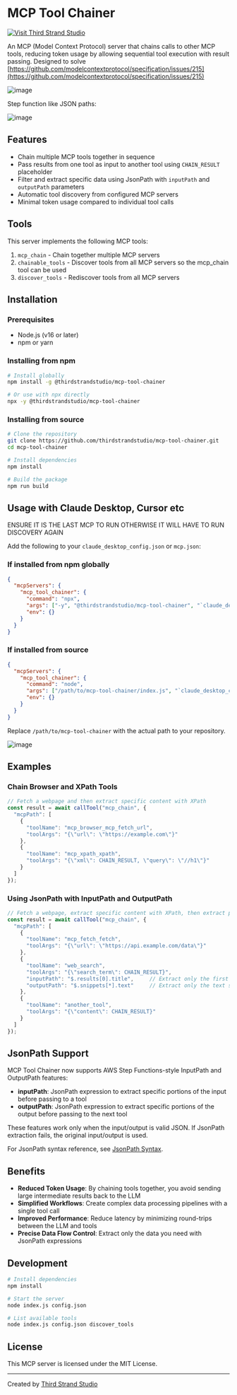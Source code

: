 # MCP Tool Chainer

[![Visit Third Strand Studio](https://img.shields.io/badge/Visit-Third%20Strand%20Studio-blue)](https://thirdstrandstudio.com)

An MCP (Model Context Protocol) server that chains calls to other MCP tools, reducing token usage by allowing sequential tool execution with result passing.
Designed to solve [https://github.com/modelcontextprotocol/specification/issues/215](https://github.com/modelcontextprotocol/specification/issues/215)

![image](https://github.com/user-attachments/assets/3c0336a3-dd24-4dd9-88db-ac4704ee437e)


Step function like JSON paths:

![image](https://github.com/user-attachments/assets/79ef5c3e-6166-4bc4-b571-e7b3176e777c)


## Features

- Chain multiple MCP tools together in sequence
- Pass results from one tool as input to another tool using `CHAIN_RESULT` placeholder
- Filter and extract specific data using JsonPath with `inputPath` and `outputPath` parameters
- Automatic tool discovery from configured MCP servers
- Minimal token usage compared to individual tool calls

## Tools

This server implements the following MCP tools:

1. `mcp_chain` - Chain together multiple MCP servers
2. `chainable_tools` - Discover tools from all MCP servers so the mcp_chain tool can be used
3. `discover_tools` - Rediscover tools from all MCP servers

## Installation

### Prerequisites

* Node.js (v16 or later)
* npm or yarn

### Installing from npm

```bash
# Install globally
npm install -g @thirdstrandstudio/mcp-tool-chainer

# Or use with npx directly
npx -y @thirdstrandstudio/mcp-tool-chainer
```

### Installing from source

```bash
# Clone the repository
git clone https://github.com/thirdstrandstudio/mcp-tool-chainer.git
cd mcp-tool-chainer

# Install dependencies
npm install

# Build the package
npm run build
```

## Usage with Claude Desktop, Cursor etc

ENSURE IT IS THE LAST MCP TO RUN OTHERWISE IT WILL HAVE TO RUN DISCOVERY AGAIN

Add the following to your `claude_desktop_config.json` or `mcp.json`:

### If installed from npm globally

```json
{
  "mcpServers": {
    "mcp_tool_chainer": {
      "command": "npx",
      "args": ["-y", "@thirdstrandstudio/mcp-tool-chainer", "`claude_desktop_config.json` or `mcp.json`"],
      "env": {}
    }
  }
}
```

### If installed from source

```json
{
  "mcpServers": {
    "mcp_tool_chainer": {
      "command": "node",
      "args": ["/path/to/mcp-tool-chainer/index.js", "`claude_desktop_config.json` or `mcp.json`"],
      "env": {}
    }
  }
}
```

Replace `/path/to/mcp-tool-chainer` with the actual path to your repository.

![image](https://github.com/user-attachments/assets/667468c4-aeba-4ea1-b65a-fd7a5922a23b)


## Examples

### Chain Browser and XPath Tools

```javascript
// Fetch a webpage and then extract specific content with XPath
const result = await callTool("mcp_chain", { 
  "mcpPath": [
    {
      "toolName": "mcp_browser_mcp_fetch_url",
      "toolArgs": "{\"url\": \"https://example.com\"}"
    },
    {
      "toolName": "mcp_xpath_xpath",
      "toolArgs": "{\"xml\": CHAIN_RESULT, \"query\": \"//h1\"}"
    }
  ]
});
```

### Using JsonPath with InputPath and OutputPath

```javascript
// Fetch a webpage, extract specific content with XPath, then extract part of the result
const result = await callTool("mcp_chain", { 
  "mcpPath": [
    {
      "toolName": "mcp_fetch_fetch",
      "toolArgs": "{\"url\": \"https://api.example.com/data\"}"
    },
    {
      "toolName": "web_search",
      "toolArgs": "{\"search_term\": CHAIN_RESULT}",
      "inputPath": "$.results[0].title",     // Extract only the first result's title from previous output
      "outputPath": "$.snippets[*].text"     // Extract only the text snippets from the search results
    },
    {
      "toolName": "another_tool",
      "toolArgs": "{\"content\": CHAIN_RESULT}"
    }
  ]
});
```

## JsonPath Support

MCP Tool Chainer now supports AWS Step Functions-style InputPath and OutputPath features:

- **inputPath**: JsonPath expression to extract specific portions of the input before passing to a tool
- **outputPath**: JsonPath expression to extract specific portions of the output before passing to the next tool

These features work only when the input/output is valid JSON. If JsonPath extraction fails, the original input/output is used.

For JsonPath syntax reference, see [JsonPath Syntax](https://goessner.net/articles/JsonPath/).

## Benefits

- **Reduced Token Usage**: By chaining tools together, you avoid sending large intermediate results back to the LLM
- **Simplified Workflows**: Create complex data processing pipelines with a single tool call
- **Improved Performance**: Reduce latency by minimizing round-trips between the LLM and tools
- **Precise Data Flow Control**: Extract only the data you need with JsonPath expressions

## Development

```bash
# Install dependencies
npm install

# Start the server
node index.js config.json

# List available tools
node index.js config.json discover_tools
```

## License

This MCP server is licensed under the MIT License.

---

Created by [Third Strand Studio](https://thirdstrandstudio.com)
